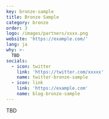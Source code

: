 ```yaml
---
key: bronze-sample
title: Bronze Sample
category: bronze
order: 3
logo: /images/partners/xxxx.png
website: 'https://example.com/'
lang: ja
why: >-
  TBD
socials:
  - icon: twitter
    link: 'https://twitter.com/xxxxx'
    name: twitter-bronze-sample
  - icon: link
    link: 'https://example.com'
    name: blog-bronze-sample
---
```

TBD
